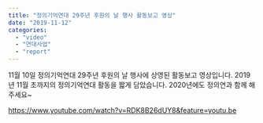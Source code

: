 ```yaml
---
title: "정의기억연대 29주년 후원의 날 행사 활동보고 영상"
date: "2019-11-12"
categories: 
  - "video"
  - "연대사업"
  - "report"
---
```


11월 10일 정의기억연대 29주년 후원의 날 행사에 상영된 활동보고 영상입니다. 2019년 11월 초까지의 정의기억연대 활동을 짧게 담았습니다. 2020년에도 정의연과 함께 해주세요~

https://www.youtube.com/watch?v=RDK8B26dUY8&feature=youtu.be
